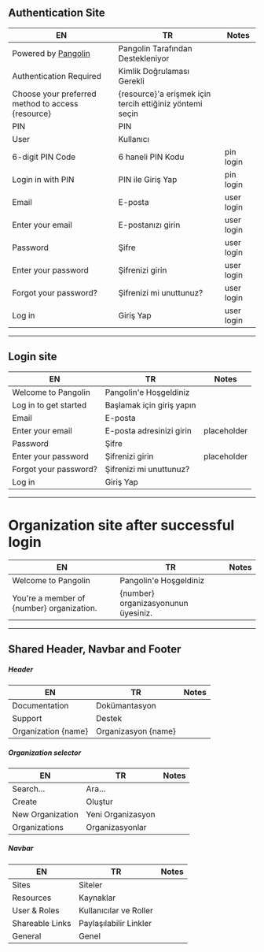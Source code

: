 ## Authentication Site

| EN                                                       | TR                                                                                 | Notes      |
| -------------------------------------------------------- | ---------------------------------------------------------------------------------- | ---------- |
| Powered by [Pangolin](https://github.com/fosrl/pangolin) | Pangolin Tarafından Destekleniyor                                                  |            |
| Authentication Required                                  | Kimlik Doğrulaması Gerekli                                                         |            |
| Choose your preferred method to access {resource}        | {resource}'a erişmek için tercih ettiğiniz yöntemi seçin                           |            |
| PIN                                                      | PIN                                                                                |            |
| User                                                     | Kullanıcı                                                                          |            |
| 6-digit PIN Code                                         | 6 haneli PIN Kodu                                                                  | pin login  |
| Login in with PIN                                        | PIN ile Giriş Yap                                                                  | pin login  |
| Email                                                    | E-posta                                                                            | user login |
| Enter your email                                         | E-postanızı girin                                                                  | user login |
| Password                                                 | Şifre                                                                              | user login |
| Enter your password                                      | Şifrenizi girin                                                                    | user login |
| Forgot your password?                                    | Şifrenizi mi unuttunuz?                                                            | user login |
| Log in                                                   | Giriş Yap                                                                          | user login |

---

## Login site

| EN                    | TR                                                     | Notes       |
| --------------------- | ------------------------------------------------------ | ----------- |
| Welcome to Pangolin   | Pangolin'e Hoşgeldiniz                                 |             |
| Log in to get started | Başlamak için giriş yapın                              |             |
| Email                 | E-posta                                                |             |
| Enter your email      | E-posta adresinizi girin                               | placeholder |
| Password              | Şifre                                                  |             |
| Enter your password   | Şifrenizi girin                                        | placeholder |
| Forgot your password? | Şifrenizi mi unuttunuz?                                |             |
| Log in                | Giriş Yap                                              |             |

---

# Organization site after successful login

| EN                                        | TR                                                                  | Notes |
| ----------------------------------------- | ------------------------------------------------------------------- | ----- |
| Welcome to Pangolin                       | Pangolin'e Hoşgeldiniz                                              |       |
| You're a member of {number} organization. | {number} organizasyonunun üyesiniz.                                 |       |

---

## Shared Header, Navbar and Footer

##### Header

| EN                  | TR                         | Notes |
| ------------------- | -------------------------- | ----- |
| Documentation       | Dokümantasyon              |       |
| Support             | Destek                     |       |
| Organization {name} | Organizasyon {name}        |       |

##### Organization selector

| EN               | TR                     | Notes |
| ---------------- | ---------------------- | ----- |
| Search…          | Ara…                   |       |
| Create           | Oluştur                |       |
| New Organization | Yeni Organizasyon      |       |
| Organizations    | Organizasyonlar        |       |

##### Navbar

| EN              | TR                              | Notes |
| --------------- | ------------------------------- | ----- |
| Sites           | Siteler                         |       |
| Resources       | Kaynaklar                       |       |
| User & Roles    | Kullanıcılar ve Roller          |       |
| Shareable Links | Paylaşılabilir Linkler          |       |
| General         | Genel                           |       |
